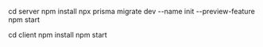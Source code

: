 cd server 
npm install
npx prisma migrate dev --name init --preview-feature
npm start

cd client
npm install
npm start